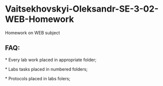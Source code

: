 <h1>Vaitsekhovskyi-Oleksandr-SE-3-02-WEB-Homework</h1>
<p>Homework on WEB subject</p>
<h2>FAQ:</h2>
<p>* Every lab work placed in appropriate folder;</p>
<p>* Labs tasks placed in numbered folders;</p>
<p>* Protocols placed in labs folers;</p>
